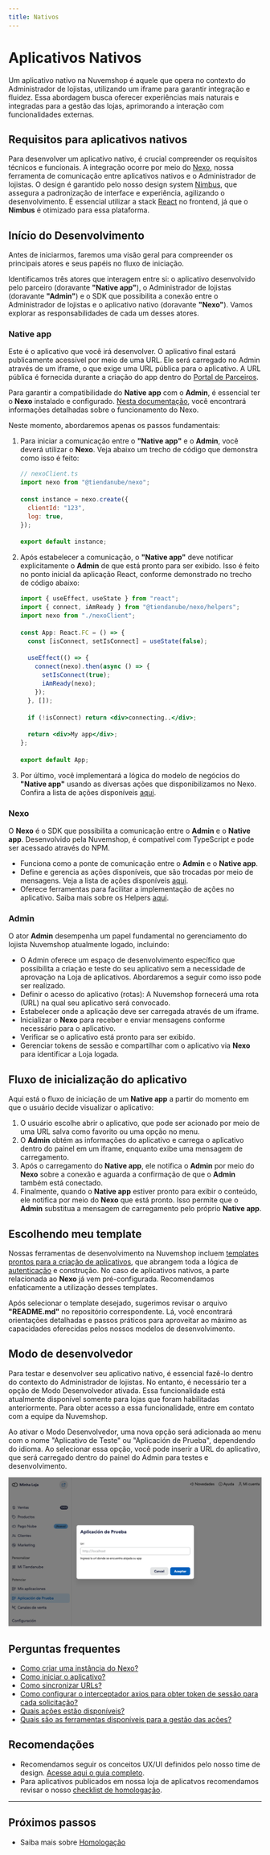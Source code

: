 ```yaml
---
title: Nativos
---
```


# Aplicativos Nativos

Um aplicativo nativo na Nuvemshop é aquele que opera no contexto do Administrador de lojistas, utilizando um iframe para garantir integração e fluidez. Essa abordagem busca oferecer experiências mais naturais e integradas para a gestão das lojas, aprimorando a interação com funcionalidades externas.

## Requisitos para aplicativos nativos

Para desenvolver um aplicativo nativo, é crucial compreender os requisitos técnicos e funcionais. A integração ocorre por meio do [Nexo](../developer-tools//nexo.md), nossa ferramenta de comunicação entre aplicativos nativos e o Administrador de lojistas. O design é garantido pelo nosso design system [Nimbus](../developer-tools/nimbus.md), que assegura a padronização de interface e experiência, agilizando o desenvolvimento. É essencial utilizar a stack [React](https://react.dev) no frontend, já que o **Nimbus** é otimizado para essa plataforma.

## Início do Desenvolvimento

Antes de iniciarmos, faremos uma visão geral para compreender os principais atores e seus papéis no fluxo de iniciação.

Identificamos três atores que interagem entre si: o aplicativo desenvolvido pelo parceiro (doravante **"Native app"**), o Administrador de lojistas (doravante **"Admin"**) e o SDK que possibilita a conexão entre o Administrador de lojistas
e o aplicativo nativo (doravante **"Nexo"**). Vamos explorar as responsabilidades de cada um desses atores.

### Native app

Este é o aplicativo que você irá desenvolver. O aplicativo final estará publicamente acessível por meio de uma URL. Ele será carregado no Admin através de um iframe, o que exige uma URL pública para o aplicativo. A URL pública é fornecida durante a criação do app dentro do [Portal de Parceiros](https://partners.nuvemshop.com.br).

Para garantir a compatibilidade do **Native app** com o **Admin**, é essencial ter o **Nexo** instalado e configurado. [Nesta documentação](../developer-tools//nexo.md), você encontrará informações detalhadas sobre o funcionamento do Nexo.

Neste momento, abordaremos apenas os passos fundamentais:

1.  Para iniciar a comunicação entre o **"Native app"** e o **Admin**, você deverá utilizar o **Nexo**. Veja abaixo um trecho de código que demonstra como isso é feito:

    ```jsx
    // nexoClient.ts
    import nexo from "@tiendanube/nexo";

    const instance = nexo.create({
      clientId: "123",
      log: true,
    });

    export default instance;
    ```

2.  Após estabelecer a comunicação, o **"Native app"** deve notificar explicitamente o **Admin** de que está pronto para ser exibido. Isso é feito no ponto inicial da aplicação React, conforme demonstrado no trecho de código abaixo:

    ```jsx
    import { useEffect, useState } from "react";
    import { connect, iAmReady } from "@tiendanube/nexo/helpers";
    import nexo from "./nexoClient";

    const App: React.FC = () => {
      const [isConnect, setIsConnect] = useState(false);

      useEffect(() => {
        connect(nexo).then(async () => {
          setIsConnect(true);
          iAmReady(nexo);
        });
      }, []);

      if (!isConnect) return <div>connecting..</div>;

      return <div>My app</div>;
    };

    export default App;
    ```

3.  Por último, você implementará a lógica do modelo de negócios do **"Native app"** usando as diversas ações que disponibilizamos no Nexo. Confira a lista de ações disponíveis [aqui](../developer-tools/nexo.md#actions).

### Nexo

O **Nexo** é o SDK que possibilita a comunicação entre o **Admin** e o **Native app**. Desenvolvido pela Nuvemshop, é compatível com TypeScript e pode ser acessado através do NPM.

- Funciona como a ponte de comunicação entre o **Admin** e o **Native app**.
- Define e gerencia as ações disponíveis, que são trocadas por meio de mensagens. Veja a lista de ações disponíveis [aqui](../developer-tools/nexo.md#actions).
- Oferece ferramentas para facilitar a implementação de ações no aplicativo. Saiba mais sobre os Helpers [aqui](../developer-tools/nexo.md#helpers).

### Admin

O ator **Admin** desempenha um papel fundamental no gerenciamento do lojista Nuvemshop atualmente logado, incluindo:

- O Admin oferece um espaço de desenvolvimento específico que possibilita a criação e teste do seu aplicativo sem a necessidade de aprovação na Loja de aplicativos. Abordaremos a seguir como isso pode ser realizado.
- Definir o acesso do aplicativo (rotas): A Nuvemshop fornecerá uma rota (URL) na qual seu aplicativo será convocado.
- Estabelecer onde a aplicação deve ser carregada através de um iframe.
- Inicializar o **Nexo** para receber e enviar mensagens conforme necessário para o aplicativo.
- Verificar se o aplicativo está pronto para ser exibido.
- Gerenciar tokens de sessão e compartilhar com o aplicativo via **Nexo** para identificar a Loja logada.

## Fluxo de inicialização do aplicativo

Aqui está o fluxo de iniciação de um **Native app** a partir do momento em que o usuário decide visualizar o aplicativo:

1. O usuário escolhe abrir o aplicativo, que pode ser acionado por meio de uma URL salva como favorito ou uma opção no menu.
2. O **Admin** obtém as informações do aplicativo e carrega o aplicativo dentro do painel em um iframe, enquanto exibe uma mensagem de carregamento.
3. Após o carregamento do **Native app**, ele notifica o **Admin** por meio do **Nexo** sobre a conexão e aguarda a confirmação de que o **Admin** também está conectado.
4. Finalmente, quando o **Native app** estiver pronto para exibir o conteúdo, ele notifica por meio do **Nexo** que está pronto. Isso permite que o **Admin** substitua a mensagem de carregamento pelo próprio **Native app**.

## Escolhendo meu template

Nossas ferramentas de desenvolvimento na Nuvemshop incluem [templates prontos para a criação de aplicativos](../developer-tools/templates#tipos-de-template), que abrangem toda a lógica de [autenticação](../applications/overview#autenticando-seu-aplicativo) e construção. No caso de aplicativos nativos, a parte relacionada ao **Nexo** já vem pré-configurada. Recomendamos enfaticamente a utilização desses templates.

Após selecionar o template desejado, sugerimos revisar o arquivo **"README.md"** no repositório correspondente. Lá, você encontrará orientações detalhadas e passos práticos para aproveitar ao máximo as capacidades oferecidas pelos nossos modelos de desenvolvimento.

## Modo de desenvolvedor

Para testar e desenvolver seu aplicativo nativo, é essencial fazê-lo dentro do contexto do Administrador de lojistas. No entanto, é necessário ter a opção de Modo Desenvolvedor ativada. Essa funcionalidade está atualmente disponível somente para lojas que foram habilitadas anteriormente. Para obter acesso a essa funcionalidade, entre em contato com a equipe da Nuvemshop.

Ao ativar o Modo Desenvolvedor, uma nova opção será adicionada ao menu com o nome "Aplicativo de Teste" ou "Aplicación de Prueba", dependendo do idioma. Ao selecionar essa opção, você pode inserir a URL do aplicativo, que será carregado dentro do painel do Admin para testes e desenvolvimento.

![Dev mode](../../static/img/dev-mode.png "Dev mode")

## Perguntas frequentes

- [Como criar uma instância do Nexo?](../developer-tools/nexo#create-a-nexo-instance)
- [Como iniciar o aplicativo?](../developer-tools/nexo#check-if-the-app-is-connected)
- [Como sincronizar URLs?](../developer-tools/nexo#enable-route-synchronization)
- [Como configurar o interceptador axios para obter token de sessão para cada solicitação?](../developer-tools/nexo#get-session-token)
- [Quais ações estão disponíveis?](../developer-tools/nexo#actions)
- [Quais são as ferramentas disponíveis para a gestão das ações?](../developer-tools/nexo#helpers)

## Recomendações

- Recomendamos seguir os conceitos UX/UI definidos pelo nosso time de design. [Acesse aqui o guia completo](../design-guidelines/overview.md).
- Para aplicativos publicados em nossa loja de aplicatvos recomendamos revisar o nosso [checklist de homologação](../homologation/overview.md).

---

## Próximos passos

- Saiba mais sobre [Homologação](../homologation/overview.md)
